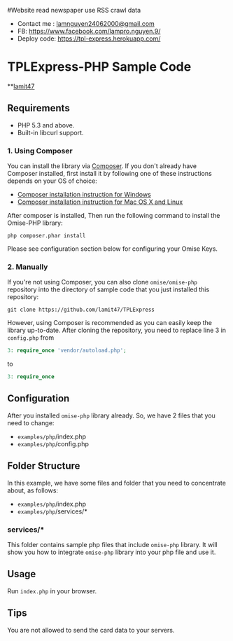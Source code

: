 #Website read newspaper use RSS crawl data 

- Contact me : lamnguyen24062000@gmail.com
- FB: https://www.facebook.com/lampro.nguyen.9/
- Deploy code: https://tpl-express.herokuapp.com/

# TPLExpress-PHP Sample Code
**[lamit47](https://github.com/lamit47/)

## Requirements
- PHP 5.3 and above.
- Built-in libcurl support.


### 1. Using Composer
You can install the library via [Composer](https://getcomposer.org/). If you don't already have Composer installed, first install it by following one of these instructions depends on your OS of choice:
* [Composer installation instruction for Windows](https://getcomposer.org/doc/00-intro.md#installation-windows)
* [Composer installation instruction for Mac OS X and Linux](https://getcomposer.org/doc/00-intro.md#installation-linux-unix-osx)

After composer is installed, Then run the following command to install the Omise-PHP library:

```
php composer.phar install
```

Please see configuration section below for configuring your Omise Keys.

### 2. Manually

If you're not using Composer, you can also clone `omise/omise-php` repository into the directory of sample code that you just installed this repository:

```
git clone https://github.com/lamit47/TPLExpress
```

However, using Composer is recommended as you can easily keep the library up-to-date. After cloning the repository, you need to replace line 3 in `config.php` from
```php
3: require_once 'vendor/autoload.php';
```

to

```php
3: require_once 
```

## Configuration
After you installed `omise-php` library already.
So, we have 2 files that you need to change:
- `examples/php`/index.php
- `examples/php`/config.php 

## Folder Structure
In this example, we have some files and folder that you need to concentrate about, as follows:
- `examples/php`/index.php
- `examples/php`/services/*

### services/*
This folder contains sample php files that include `omise-php` library. It will show you how to integrate `omise-php` library into your php file and use it.

## Usage
Run `index.php` in your browser.

## Tips
You are not allowed to send the card data to your servers.
